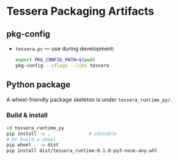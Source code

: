 # Tessera Packaging Artifacts

## pkg-config
- `tessera.pc` — use during development:
  ```bash
  export PKG_CONFIG_PATH=$(pwd)
  pkg-config --cflags --libs tessera
  ```

## Python package
A wheel-friendly package skeleton is under `tessera_runtime_py/`.

### Build & install
```bash
cd tessera_runtime_py
pip install -e .              # editable
# Or build a wheel
pip wheel . -w dist
pip install dist/tessera_runtime-0.1.0-py3-none-any.whl
```
